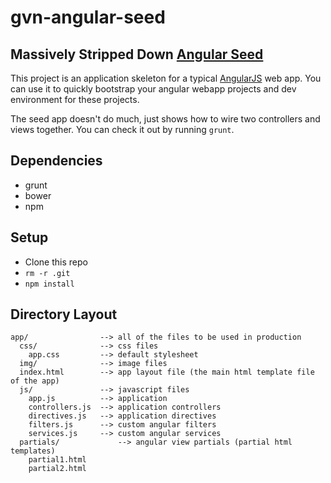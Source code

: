# gvn-angular-seed

## Massively Stripped Down [Angular Seed](https://github.com/angular/angular-seed)

This project is an application skeleton for a typical [AngularJS](http://angularjs.org/) web app.
You can use it to quickly bootstrap your angular webapp projects and dev environment for these
projects.

The seed app doesn't do much, just shows how to wire two controllers and views together. You can
check it out by running `grunt`.

## Dependencies

- grunt
- bower
- npm

## Setup

- Clone this repo
- `rm -r .git`
- `npm install`

## Directory Layout

    app/                --> all of the files to be used in production
      css/              --> css files
        app.css         --> default stylesheet
      img/              --> image files
      index.html        --> app layout file (the main html template file of the app)
      js/               --> javascript files
        app.js          --> application
        controllers.js  --> application controllers
        directives.js   --> application directives
        filters.js      --> custom angular filters
        services.js     --> custom angular services
      partials/             --> angular view partials (partial html templates)
        partial1.html
        partial2.html

